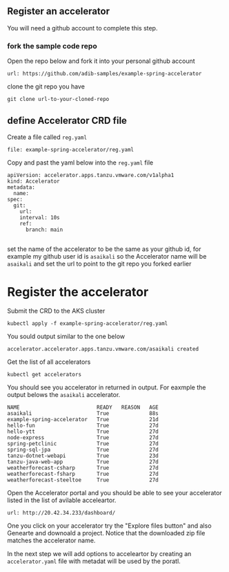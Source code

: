 ## Register an accelerator 

You will need a github account to complete this step. 

### fork the sample code repo 
Open the repo below and fork it into your personal github account 
```dashboard:open-url
url: https://github.com/adib-samples/example-spring-accelerator
```

clone the git repo you have 
``` execute 
git clone url-to-your-cloned-repo
```

## define Accelerator CRD file 

Create a file called `reg.yaml` 

 ```editor:create-file
file: example-spring-accelerator/reg.yaml
```

Copy and past the yaml below into the `reg.yaml` file 

```copy
apiVersion: accelerator.apps.tanzu.vmware.com/v1alpha1
kind: Accelerator
metadata:
  name: 
spec:
  git:
    url: 
    interval: 10s
    ref:
      branch: main
```
## 

set the name of the accelerator to be the same as your github id, for 
example my github user id is `asaikali` so the Accelerator name will be 
`asaikali` and set the url to point to the git repo you forked earlier 

# Register the accelerator 

Submit the CRD to the AKS cluster 

```execute
kubectl apply -f example-spring-accelerator/reg.yaml
```

You sould output similar to the one below 
```text
accelerator.accelerator.apps.tanzu.vmware.com/asaikali created
```

Get the list of all accelerators 
```execute 
kubectl get accelerators 
``` 
You should see you accelerator in returned in output. For eaxmple the output 
belows the `asaikali` accelerator.

```text
NAME                         READY   REASON   AGE
asaikali                     True             88s
example-spring-accelerator   True             21d
hello-fun                    True             27d
hello-ytt                    True             27d
node-express                 True             27d
spring-petclinic             True             27d
spring-sql-jpa               True             27d
tanzu-dotnet-webapi          True             23d
tanzu-java-web-app           True             27d
weatherforecast-csharp       True             27d
weatherforecast-fsharp       True             27d
weatherforecast-steeltoe     True             27d
```

Open the Accelerator portal and you should be able to see your accelerator 
listed in the list of avilable acceleartor.
```dashboard:open-url
url: http://20.42.34.233/dashboard/
```

One you click on your accelerator try the "Explore files button" and also 
Genearte and downoald a project. Notice that the downloaded zip file matches
the accelerator name. 

In the next step we will add options to acceleartor by creating an 
`accelerator.yaml` file with metadat will be used by the poratl.